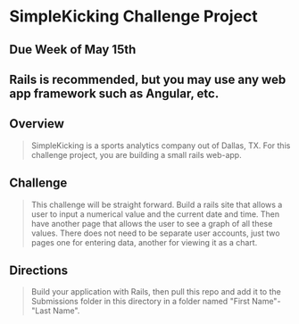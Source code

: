 # SimpleKicking Challenge Project

## Due Week of May 15th

## Rails is recommended, but you may use any web app framework such as Angular, etc.

## Overview

> SimpleKicking is a sports analytics company out of Dallas, TX. For this challenge project, you are building a small rails web-app.

## Challenge

> This challenge will be straight forward. Build a rails site that allows a user to input a numerical value and the current date and time. Then have another page that allows the user to see a graph of all these values. There does not need to be separate user accounts, just two pages one for entering data, another for viewing it as a chart.

## Directions

> Build your application with Rails, then pull this repo and add it to the Submissions folder in this directory in a folder named "First Name"-"Last Name".
